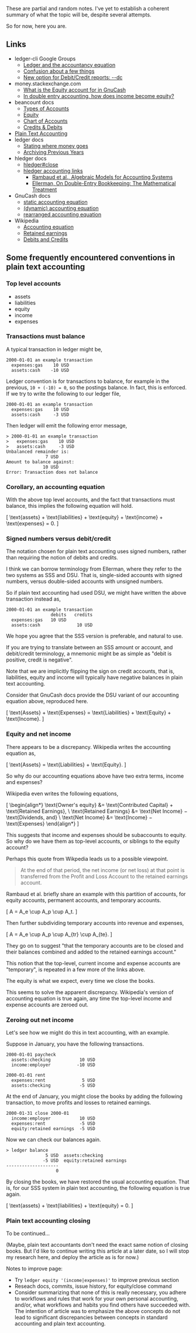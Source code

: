 These are partial and random notes. I've yet to establish a coherent
summary of what the topic will be, despite several attempts.

So for now, here you are.

## Links

- ledger-cli Google Groups
    - [Ledger and the accountancy equation](https://groups.google.com/d/topic/ledger-cli/k0ZRUfBWvL4/discussion)
    - [Confusion about a few things](https://groups.google.com/d/topic/ledger-cli/1F1prbDAn3s/discussion)
    - [New option for Debit/Credit reports: --dc](https://groups.google.com/d/topic/ledger-cli/uvBjsHrwzAY/discussion)
- money.stackexchange.com
    - [What is the Equity account for in GnuCash](https://money.stackexchange.com/questions/56484/what-is-the-equity-account-for-in-gnucash)
    - [In double entry accounting, how does income become equity?](https://money.stackexchange.com/questions/23994/in-double-entry-accounting-how-does-income-become-equity?noredirect=1&lq=1)
- beancount docs
    - [Types of Accounts](https://xuhcc.github.io/beancount-docs/02_the_double_entry_counting_method.html#types-of-accounts)
    - [Equity](https://xuhcc.github.io/beancount-docs/02_the_double_entry_counting_method.html#equity)
    - [Chart of Accounts](https://xuhcc.github.io/beancount-docs/02_the_double_entry_counting_method.html#chart-of-accounts)
    - [Credits & Debits](https://xuhcc.github.io/beancount-docs/02_the_double_entry_counting_method.html#credits-debits)
- [Plain Text Accounting](https://plaintextaccounting.org)
- ledger docs
    - [Stating where money goes](https://www.ledger-cli.org/3.0/doc/ledger3.html#Stating-where-money-goes)
    - [Archiving Previous Years](https://www.ledger-cli.org/3.0/doc/ledger3.html#Archiving-Previous-Years)
- hledger docs
    - [hledger#close](https://hledger.org/hledger.html#close)
    - [hledger accounting links](https://hledger.org/accounting-links.html#theory)
        - [Rambaud et al., Algebraic Models for Accounting Systems](https://www.maa.org/press/maa-reviews/algebraic-models-for-accounting-systems)
        - [Ellerman, On Double-Entry Bookkeeping: The Mathematical Treatment](http://www.ellerman.org/wp-content/uploads/2014/11/DEB-MathTreatment-reprint.pdf)
- GnuCash docs
    - [static accounting equation](https://www.gnucash.org/docs/v3/C/gnucash-guide/basics-accounting1.html#accounting_equation_static)
    - [(dynamic) accounting equation](https://www.gnucash.org/docs/v3/C/gnucash-guide/basics-accounting1.html#accounting_equation_dynamic)
    - [rearranged accounting equation](https://www.gnucash.org/docs/v3/C/gnucash-guide/basics-accounting1.html#accounting_equation_rearranged)
- Wikipedia
    - [Accounting equation](https://wikipedia.org/wiki/Accounting_equation)
    - [Retained earnings](https://wikipedia.org/wiki/Retained_earnings)
    - [Debits and Credits](https://wikipedia.org/wiki/Debits_and_credits)

## Some frequently encountered conventions in plain text accounting

### Top level accounts

- assets
- liabilities
- equity
- income
- expenses

### Transactions must balance

A typical transaction in ledger might be,

``` text
2000-01-01 an example transaction
  expenses:gas    10 USD
  assets:cash    -10 USD
```

Ledger convention is for transactions to balance, for example in the
previous, `10 + (-10) = 0`, so the postings balance. In fact, this is
enforced. If we try to write the following to our ledger file,

``` text
2000-01-01 an example transaction
  expenses:gas    10 USD
  assets:cash     -3 USD
```

Then ledger will emit the following error message,

``` text
​> 2000-01-01 an example transaction
​>   expenses:gas    10 USD
​>   assets:cash     -3 USD
Unbalanced remainder is:
               7 USD
Amount to balance against:
              10 USD
Error: Transaction does not balance
```

### Corollary, an accounting equation

With the above top level accounts, and the fact that transactions must
balance, this implies the following equation will hold.

\[
\text{assets} + \text{liabilities} + \text{equity} + \text{income} + \text{expenses} = 0.
\]

### Signed numbers versus debit/credit

The notation chosen for plain text accounting uses signed numbers,
rather than requiring the notion of debits and credits.

I think we can borrow terminology from Ellerman, where they refer to
the two systems as SSS and DSU. That is, single-sided accounts with
signed numbers, versus double-sided accounts with unsigned numbers.

So if plain text accounting had used DSU, we might have written the
above transaction instead as,

``` text
2000-01-01 an example transaction
                 debits   credits
  expenses:gas   10 USD
  assets:cash              10 USD
```

We hope you agree that the SSS version is preferable, and natural to
use.

If you are trying to translate between an SSS amount or account, and
debit/credit terminology, a mnemonic might be as simple as "debit is
positive, credit is negative".

Note that we are implicitly flipping the sign on credit accounts, that
is, liabilities, equity and income will typically have negative
balances in plain text accounting.

Consider that GnuCash docs provide the DSU variant of our accounting
equation above, reproduced here.

\[
\text{Assets} + \text{Expenses} = \text{Liabilities} + \text{Equity} + \text{Income}.
\]

### Equity and net income

There appears to be a discrepancy. Wikipedia writes the accounting
equation as,

\[
\text{Assets} = \text{Liabilities} + \text{Equity}.
\]

So why do our accounting equations above have two extra terms, income
and expenses?

Wikipedia even writes the following equations,

\[
\begin{align*}
\text{Owner's equity} &= \text{Contributed Capital} + \text{Retained Earnings}, \\
\text{Retained Earnings} &= \text{Net Income} − \text{Dividends, and} \\
\text{Net Income} &= \text{Income} − \text{Expenses}
\end{align*}
\]

This suggests that income and expenses should be subaccounts to
equity. So why do we have them as top-level accounts, or siblings to
the equity account?

Perhaps this quote from Wikpedia leads us to a possible viewpoint.

> At the end of that period, the net income (or net loss) at that
> point is transferred from the Profit and Loss Account to the
> retained earnings account.

Rambaud et al. briefly share an example with this partition of
accounts, for equity accounts, permanent accounts, and temporary accounts.

\[
A = A_e \cup A_p \cup A_t.
\]

Then further subdividing temporary accounts into revenue and expenses,

\[
A = A_e \cup A_p \cup A_{tr} \cup A_{te}.
\]

They go on to suggest "that the temporary accounts are to be closed
and their balances combined and added to the retained earnings
account."

This notion that the top-level, current income and expense accounts
are "temporary", is repeated in a few more of the links above.

The equity is what we expect, every time we close the books.

This seems to solve the apparent discrepancy. Wikipedia's version of
accounting equation is true again, any time the top-level income and
expense accounts are zeroed out.

### Zeroing out net income

Let's see how we might do this in text accounting, with an example.

Suppose in January, you have the following transactions.

``` text
2000-01-01 paycheck
  assets:checking           10 USD
  income:employer          -10 USD

2000-01-01 rent
  expenses:rent              5 USD
  assets:checking           -5 USD
```

At the end of January, you might close the books by adding the
following transaction, to move profits and losses to retained
earnings.

``` text
2000-01-31 close 2000-01
  income:employer           10 USD
  expenses:rent             -5 USD
  equity:retained earnings  -5 USD
```

Now we can check our balances again.

``` text
> ledger balance
               5 USD  assets:checking
              -5 USD  equity:retained earnings
--------------------
                   0
```

By closing the books, we have restored the usual accounting equation.
That is, for our SSS system in plain text accounting, the following
equation is true again.

\[
\text{assets} + \text{liabilities} + \text{equity} = 0.
\]

### Plain text accounting closing

To be continued...

(Maybe, plain text accountants don't need the exact same notion
of closing books. But I'd like to continue writing this article at a
later date, so I will stop my research here, and deploy the article as
is for now.)

Notes to improve page:

- Try `ledger equity '(income|expenses)'` to improve
  previous section
- Reseach docs, commits, issue history, for equity/close command
- Consider summarizing that none of this is really necessary, you
  adhere to workflows and rules that work for your own personal
  accounting, and/or, what workflows and habits you find others have
  succeeded with. The intention of article was to emphasize the above
  concepts do not lead to significant discrepancies between concepts
  in standard accounting and plain text accounting.
